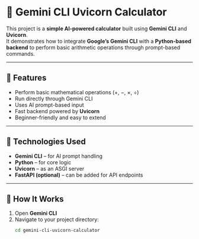 # 🧮 Gemini CLI Uvicorn Calculator

This project is a **simple AI-powered calculator** built using **Gemini CLI** and **Uvicorn**.  
It demonstrates how to integrate **Google’s Gemini CLI** with a **Python-based backend** to perform basic arithmetic operations through prompt-based commands.

---

## 🚀 Features

- Perform basic mathematical operations (+, −, ×, ÷)
- Run directly through Gemini CLI
- Uses AI prompt-based input
- Fast backend powered by **Uvicorn**
- Beginner-friendly and easy to extend

---

## 🧰 Technologies Used

- **Gemini CLI** – for AI prompt handling  
- **Python** – for core logic  
- **Uvicorn** – as an ASGI server  
- **FastAPI (optional)** – can be added for API endpoints

---

## 🧠 How It Works

1. Open **Gemini CLI**
2. Navigate to your project directory:
   ```bash
   cd gemini-cli-uvicorn-calculator
